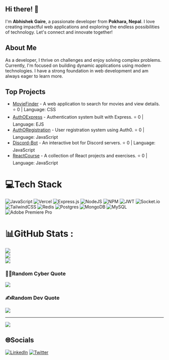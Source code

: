 ## Hi there! 👋

I'm **Abhishek Gaire**, a passionate developer from **Pokhara, Nepal**. I love creating impactful web applications and exploring the endless possibilities of technology. Let's connect and innovate together!

## About Me

As a developer, I thrive on challenges and enjoy solving complex problems. Currently, I'm focused on building dynamic applications using modern technologies. I have a strong foundation in web development and am always eager to learn more.

## Top Projects

- [MovieFinder](https://github.com/Abhishek-Gaire/MovieFinder) - A web application to search for movies and view details. ⭐ 0 | Language: CSS
- [AuthOExpress](https://github.com/Abhishek-Gaire/AuthOExpress) - Authentication system built with Express. ⭐ 0 | Language: EJS
- [AuthORegistration](https://github.com/Abhishek-Gaire/AuthORegistration) - User registration system using Auth0. ⭐ 0 | Language: JavaScript
- [Discord-Bot](https://github.com/Abhishek-Gaire/Discord-Bot) - An interactive bot for Discord servers. ⭐ 0 | Language: JavaScript
- [ReactCourse](https://github.com/Abhishek-Gaire/ReactCourse) - A collection of React projects and exercises. ⭐ 0 | Language: JavaScript


# 💻Tech Stack
![JavaScript](https://img.shields.io/badge/javascript-%23323330.svg?style=for-the-badge&logo=javascript&logoColor=%23F7DF1E) ![Vercel](https://img.shields.io/badge/vercel-%23000000.svg?style=for-the-badge&logo=vercel&logoColor=white) ![Express.js](https://img.shields.io/badge/express.js-%23404d59.svg?style=for-the-badge&logo=express&logoColor=%2361DAFB) ![NodeJS](https://img.shields.io/badge/node.js-6DA55F?style=for-the-badge&logo=node.js&logoColor=white) ![NPM](https://img.shields.io/badge/NPM-%23000000.svg?style=for-the-badge&logo=npm&logoColor=white) ![JWT](https://img.shields.io/badge/JWT-black?style=for-the-badge&logo=JSON%20web%20tokens) ![Socket.io](https://img.shields.io/badge/Socket.io-black?style=for-the-badge&logo=socket.io&badgeColor=010101) ![TailwindCSS](https://img.shields.io/badge/tailwindcss-%2338B2AC.svg?style=for-the-badge&logo=tailwind-css&logoColor=white) ![Redis](https://img.shields.io/badge/redis-%23DD0031.svg?style=for-the-badge&logo=redis&logoColor=white) ![Postgres](https://img.shields.io/badge/postgres-%23316192.svg?style=for-the-badge&logo=postgresql&logoColor=white) ![MongoDB](https://img.shields.io/badge/MongoDB-%234ea94b.svg?style=for-the-badge&logo=mongodb&logoColor=white) ![MySQL](https://img.shields.io/badge/mysql-%2300f.svg?style=for-the-badge&logo=mysql&logoColor=white) ![Adobe Premiere Pro](https://img.shields.io/badge/Adobe%20Premiere%20Pro-9999FF.svg?style=for-the-badge&logo=Adobe%20Premiere%20Pro&logoColor=white)

# 📊GitHub Stats :
![](https://github-readme-stats.vercel.app/api?username=Abhishek-Gaire&theme=radical&hide_border=false&include_all_commits=false&count_private=false)<br/>
![](https://github-readme-streak-stats.herokuapp.com/?user=Abhishek-Gaire&theme=radical&hide_border=false)<br/>
![](https://github-readme-stats.vercel.app/api/top-langs/?username=Abhishek-Gaire&theme=radical&hide_border=false&include_all_commits=false&count_private=false&layout=compact)

### 🧑‍💻Random Cyber Quote
![](https://github-readme-cyber-quotes.vercel.app/api?type=horizontal&theme=gruvbox)

### ✍️Random Dev Quote
![](https://quotes-github-readme.vercel.app/api?type=horizontal&theme=radical)

---
[![](https://visitcount.itsvg.in/api?id=Abhishek-Gaire&icon=0&color=0)](https://visitcount.itsvg.in)


## 🌐Socials
[![LinkedIn](https://img.shields.io/badge/LinkedIn-%230077B5.svg?logo=linkedin&logoColor=white)](https://linkedin.com/in/https://www.linkedin.com/in/abhisek-gaire-359294219) [![Twitter](https://img.shields.io/badge/Twitter-%231DA1F2.svg?logo=Twitter&logoColor=white)](https://twitter.com/https://x.com/GaireAbhishek44) 

